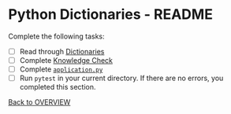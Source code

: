 # Python Dictionaries - README
Complete the following tasks:
- [ ] Read through [Dictionaries](dictionaries.md)
- [ ] Complete [Knowledge Check](knowledge_check.md)
- [ ] Complete [`application.py`](application.py)
- [ ] Run `pytest` in your current directory.  If there are no errors, you completed this section.

[Back to OVERVIEW](../README.md)
